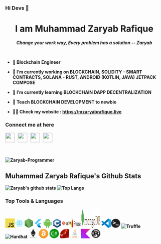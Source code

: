 ### Hi Devs 👋
<h1 align="center">I am Muhammad Zaryab Rafique</h1>

<p align="center"> <b><i>Change your work way, Every problem has a solution -- Zaryab</i><b> </p>
<br>
  
- 🚀 Blockchain Engineer

- 🔭 I’m currently working on **BLOCKCHAIN, SOLIDITY - SMART CONTRACTS, SOLANA - RUST, ANDROID (KOTLIN, JAVA) JETPACK COMPOSE**

- 🌱 I’m currently learning **BLOCKCHAIN DAPP DECENTRALIZATION**

- 🤝 Teach **BLOCKCHAIN DEVELOPMENT** to newbie

- 👨‍💻 Check my website : https://mzaryabrafique.live


### Connect me at here

<span><a href="https://www.linkedin.com/in/zaryab-programmer/" ><img src="images/linkedin.png" width="30" height="30" /></a>
&nbsp;
<a href="https://web.facebook.com/Zaryab.Programmer/" ><img src="images/Facebook-logo.png" width="30" height="30" /></a>
&nbsp;
<a href="https://www.instagram.com/zaryab.programmer/" ><img src="images/insta.png" width="30" height="30" /></a>
&nbsp;
<a href="https://www.youtube.com/channel/UC0OiPTc2sM8_DMZS6n2-6vQ" ><img src="images/youtube.png" width="30" height="30" /></a>
</span>

<br>
  
<p align="left"> <img src="https://komarev.com/ghpvc/?username=Zaryab-Programmer&label=Profile%20views&color=0e75b6&style=flat" alt="Zaryab-Programmer" /> </p>

## Muhammad Zaryab Rafique's Github Stats

<span> ![Zaryab's github stats](https://github-readme-stats.vercel.app/api?username=Zaryab-Programmer&theme=tokyonight&show_icons=true&count_private=true) </span>
<span> ![Top Langs](https://github-readme-stats.vercel.app/api/top-langs/?username=Zaryab-Programmer&theme=tokyonight)</span>


### Top Tools & Languages <br>
<img src="https://raw.githubusercontent.com/github/explore/80688e429a7d4ef2fca1e82350fe8e3517d3494d/topics/javascript/javascript.png" alt="Javascript" width="30" height="30"/><img src="https://raw.githubusercontent.com/github/explore/80688e429a7d4ef2fca1e82350fe8e3517d3494d/topics/react/react.png" alt="React" width="30" height="30"/><img src="https://raw.githubusercontent.com/github/explore/80688e429a7d4ef2fca1e82350fe8e3517d3494d/topics/nodejs/nodejs.png" alt="Nodejs" width="30" height="30"/><img src="https://raw.githubusercontent.com/github/explore/80688e429a7d4ef2fca1e82350fe8e3517d3494d/topics/flutter/flutter.png" alt="Flutter" width="30" height="30"/><img src="https://raw.githubusercontent.com/github/explore/80688e429a7d4ef2fca1e82350fe8e3517d3494d/topics/android/android.png" alt="Android" width="30" height="30"/><img src="https://raw.githubusercontent.com/github/explore/80688e429a7d4ef2fca1e82350fe8e3517d3494d/topics/cpp/cpp.png" width="30" alt="C++" height="30"/><img src="https://raw.githubusercontent.com/github/explore/80688e429a7d4ef2fca1e82350fe8e3517d3494d/topics/git/git.png" width="30" alt="Git" height="30" /><img src="https://raw.githubusercontent.com/gilbarbara/logos/master/logos/firebase.svg" alt="Firebase" width="30" height="30"/> <img src="https://raw.githubusercontent.com/gilbarbara/logos/master/logos/mongodb.svg" alt="mongodb" width="60" height="60"/> <img src="https://raw.githubusercontent.com/github/explore/80688e429a7d4ef2fca1e82350fe8e3517d3494d/topics/visual-studio-code/visual-studio-code.png" alt="VSCode" width="30" height="30"/><img src="https://raw.githubusercontent.com/github/explore/80688e429a7d4ef2fca1e82350fe8e3517d3494d/topics/terminal/terminal.png" alt="Terminal" width="30" height="30"/>
<img src="https://www.trufflesuite.com/img/truffle-logo-dark.svg" alt="Truffle" width="30" height="30"/>
 <img src="https://seeklogo.com/images/H/hardhat-logo-888739EBB4-seeklogo.com.png" alt="Hardhat" width="30" height="30"/>
<img src="https://raw.githubusercontent.com/github/explore/80688e429a7d4ef2fca1e82350fe8e3517d3494d/topics/ethereum/ethereum.png" alt="Ethereum" width="30" height="30"/>
<img src="https://raw.githubusercontent.com/github/explore/80688e429a7d4ef2fca1e82350fe8e3517d3494d/topics/bitcoin/bitcoin.png" alt="Bitcoin" width="30" height="30"/>
<img src="https://raw.githubusercontent.com/github/explore/80688e429a7d4ef2fca1e82350fe8e3517d3494d/topics/csharp/csharp.png" alt="C#" width="30" height="30"/>
<img src="https://raw.githubusercontent.com/github/explore/80688e429a7d4ef2fca1e82350fe8e3517d3494d/topics/ruby/ruby.png" alt="Ruby" width="30" height="30"/>
<img src="https://raw.githubusercontent.com/github/explore/80688e429a7d4ef2fca1e82350fe8e3517d3494d/topics/java/java.png" alt="Java" width="30" height="30"/>
<img src="https://raw.githubusercontent.com/github/explore/80688e429a7d4ef2fca1e82350fe8e3517d3494d/topics/kotlin/kotlin.png" alt="Kotlin" width="30" height="30"/>
<img src="https://raw.githubusercontent.com/github/explore/80688e429a7d4ef2fca1e82350fe8e3517d3494d/topics/rust/rust.png" alt="Rust" width="30" height="30"/>
  
